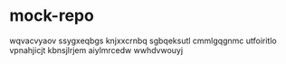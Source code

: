# mock-repo
wqvacvyaov ssygxeqbgs knjxxcrnbq sgbqeksutl cmmlgqgnmc utfoiritlo vpnahjicjt kbnsjlrjem aiylmrcedw wwhdvwouyj
